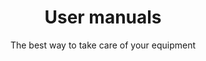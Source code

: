 ---
layout: suit
lang: en
permalink: /en/manuals
categories: support

title: "User manuals"
subtitle: The best way to take care of your equipment
hero-image: assets/img/jpg/1920/books.jpg
hero-style:

specs:
  - name: Characteristics
    id: charcteristics
    data:
      - Revolutionary <strong>Patent-Pending</strong> material
      - High density Neoprene Trilaminate
      - Titanium heat-reflective layers
      - Fully made of Kevlar® reinforced fabric
      - Front entry YKK metal zipper
      - Protective zipper cover
      - Telescopic torso with crotch strap
      - Heavy duty Kevlar® knee pads
      - Large adjustable suspenders
      - Neoprene insulated neck collar
      - Fabric available in black and red
      - Fitted cut
      - Made to measure
      - CE certified
  - name: Technical Data
    id: data
    data:
      - "<strong>Waterproof layer:</strong> High density neoprene"
      - "<strong>External fabric (Kevlar):</strong> Kevlar, nylon, polyester"
      - "<strong>Internal Fabric:</strong> Polyester"
      - "<strong>Assembly:</strong> Triple stitched lapped seam"
      - "<strong>Seams:</strong> 3-5 layers of urethane sealant"

highlights:
  - icon: assets/img/icons/patent.svg
    title: Revolutionary material
    sub: A new patent-pending material made of high density neoprene
  - icon: assets/img/icons/stretch.svg
    title: Incredible mobility
    sub: The TNT material offers unprecedent flexibility and suppleness
  - icon: assets/img/icons/shield.svg
    title: Full Kelvar
    sub: Kevlar<sup>&reg;</sup> reinforced fabric is used on the whole suit, making it incredibly resistant
  - icon: assets/img/icons/flame.svg
    title: Unequalled warmth
    sub: The multilayer material with added Titanium Alpha makes the TNT up to 2x warmer than a conventional trilam

image:
  - assets/img/suits/montage-tnt.png

link-card:
  - classic
  - kevlar-pro
  - trilam
  - trilam-pro
---
